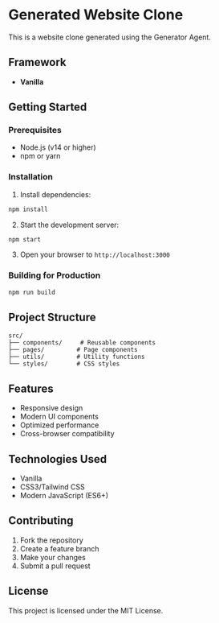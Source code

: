 # Generated Website Clone

This is a website clone generated using the Generator Agent.

## Framework
- **Vanilla**

## Getting Started

### Prerequisites
- Node.js (v14 or higher)
- npm or yarn

### Installation

1. Install dependencies:
```bash
npm install
```

2. Start the development server:
```bash
npm start
```

3. Open your browser to `http://localhost:3000`

### Building for Production

```bash
npm run build
```

## Project Structure

```
src/
├── components/     # Reusable components
├── pages/         # Page components
├── utils/         # Utility functions
└── styles/        # CSS styles
```

## Features

- Responsive design
- Modern UI components
- Optimized performance
- Cross-browser compatibility

## Technologies Used

- Vanilla
- CSS3/Tailwind CSS
- Modern JavaScript (ES6+)

## Contributing

1. Fork the repository
2. Create a feature branch
3. Make your changes
4. Submit a pull request

## License

This project is licensed under the MIT License.
